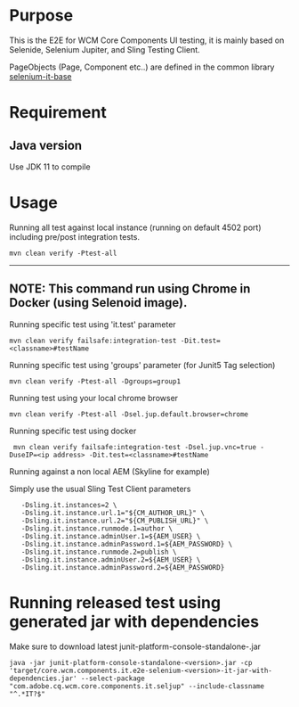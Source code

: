 # Purpose

This is the E2E for WCM Core Components UI testing, it is mainly based on Selenide, Selenium Jupiter, and Sling Testing Client.

PageObjects (Page, Component etc..) are defined in the common library [selenium-it-base](https://github.com/adobe/aem-selenium-it-base)

# Requirement

## Java version
Use JDK 11 to compile

# Usage

Running all test against local instance (running on default 4502 port) including pre/post integration tests.

```
mvn clean verify -Ptest-all
```

---
NOTE: This command run using Chrome in Docker (using Selenoid image).
---

Running specific test using 'it.test' parameter

```
mvn clean verify failsafe:integration-test -Dit.test=<classname>#testName
```

Running specific test using 'groups' parameter (for Junit5 Tag selection)

```
mvn clean verify -Ptest-all -Dgroups=group1
```

Running test using your local chrome browser

```
mvn clean verify -Ptest-all -Dsel.jup.default.browser=chrome
```

Running specific test using docker

```
 mvn clean verify failsafe:integration-test -Dsel.jup.vnc=true -DuseIP=<ip address> -Dit.test=<classname>#testName
```

Running against a non local AEM (Skyline for example)

Simply use the usual Sling Test Client parameters

```
   -Dsling.it.instances=2 \
   -Dsling.it.instance.url.1="${CM_AUTHOR_URL}" \
   -Dsling.it.instance.url.2="${CM_PUBLISH_URL}" \
   -Dsling.it.instance.runmode.1=author \
   -Dsling.it.instance.adminUser.1=${AEM_USER} \
   -Dsling.it.instance.adminPassword.1=${AEM_PASSWORD} \
   -Dsling.it.instance.runmode.2=publish \
   -Dsling.it.instance.adminUser.2=${AEM_USER} \
   -Dsling.it.instance.adminPassword.2=${AEM_PASSWORD}
```

# Running released test using generated jar with dependencies
Make sure to download latest junit-platform-console-standalone-<version>.jar
```
java -jar junit-platform-console-standalone-<version>.jar -cp 'target/core.wcm.components.it.e2e-selenium-<version>-it-jar-with-dependencies.jar' --select-package "com.adobe.cq.wcm.core.components.it.seljup" --include-classname "^.*IT?$"
```
